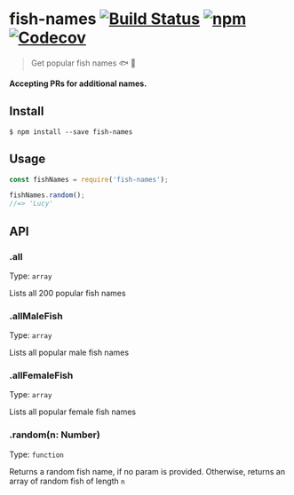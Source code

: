 # fish-names [![Build Status](https://travis-ci.org/yeskunall/fish-names.svg?branch=master)](https://travis-ci.org/yeskunall/fish-names) [![npm](https://img.shields.io/npm/dt/fish-names.svg)](http://npm.im/fish-names) [![Codecov](https://img.shields.io/codecov/c/github/yeskunall/fish-names.svg)]()

> Get popular fish names 🐟 🐡

__Accepting PRs for additional names.__

## Install

```
$ npm install --save fish-names
```

## Usage

```js
const fishNames = require('fish-names');

fishNames.random();
//=> 'Lucy'
```

## API

### .all

Type: `array`

Lists all 200 popular fish names

### .allMaleFish

Type: `array`

Lists all popular male fish names

### .allFemaleFish

Type: `array`

Lists all popular female fish names

### .random(n: Number)

Type: `function`

Returns a random fish name, if no param is provided. Otherwise, returns an array of random fish of length `n`
